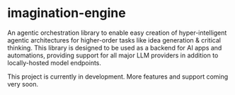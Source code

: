 # imagination-engine
An agentic orchestration library to enable easy creation of hyper-intelligent agentic architectures for higher-order tasks like idea generation &amp; critical thinking. This library is designed to be used as a backend for AI apps and automations, providing support for all major LLM providers in addition to locally-hosted model endpoints.

This project is currently in development. More features and support coming very soon.
